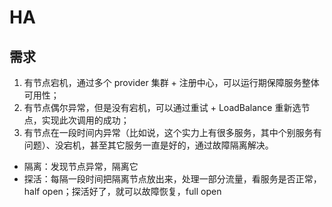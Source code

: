 # HA

## 需求
1. 有节点宕机，通过多个 provider 集群 + 注册中心，可以运行期保障服务整体可用性；
2. 有节点偶尔异常，但是没有宕机，可以通过重试 + LoadBalance 重新选节点，实现此次调用的成功；
3. 有节点在一段时间内异常（比如说，这个实力上有很多服务，其中个别服务有问题）、没宕机，甚至其它服务一直是好的，通过故障隔离解决。
- 隔离：发现节点异常，隔离它
- 探活：每隔一段时间把隔离节点放出来，处理一部分流量，看服务是否正常，half open；探活好了，就可以故障恢复，full open
